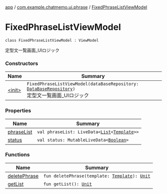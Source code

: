 [app](../../index.md) / [com.example.chatmemo.ui.phrase](../index.md) / [FixedPhraseListViewModel](./index.md)

# FixedPhraseListViewModel

`class FixedPhraseListViewModel : ViewModel`

定型文一覧画面_UIロジック

### Constructors

| Name | Summary |
|---|---|
| [&lt;init&gt;](-init-.md) | `FixedPhraseListViewModel(dataBaseRepository: `[`DataBaseRepository`](../../com.example.chatmemo.model.repository/-data-base-repository/index.md)`)`<br>定型文一覧画面_UIロジック |

### Properties

| Name | Summary |
|---|---|
| [phraseList](phrase-list.md) | `val phraseList: LiveData<`[`List`](https://kotlinlang.org/api/latest/jvm/stdlib/kotlin.collections/-list/index.html)`<`[`Template`](../../com.example.chatmemo.model.entity/-template/index.md)`>>` |
| [status](status.md) | `val status: MutableLiveData<`[`Boolean`](https://kotlinlang.org/api/latest/jvm/stdlib/kotlin/-boolean/index.html)`>` |

### Functions

| Name | Summary |
|---|---|
| [deletePhrase](delete-phrase.md) | `fun deletePhrase(template: `[`Template`](../../com.example.chatmemo.model.entity/-template/index.md)`): `[`Unit`](https://kotlinlang.org/api/latest/jvm/stdlib/kotlin/-unit/index.html) |
| [getList](get-list.md) | `fun getList(): `[`Unit`](https://kotlinlang.org/api/latest/jvm/stdlib/kotlin/-unit/index.html) |
